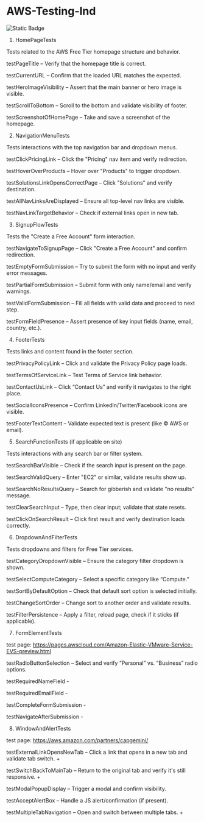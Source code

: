 # AWS-Testing-Ind
![Static Badge](https://img.shields.io/badge/license-MIT-crimson)

1. HomePageTests

Tests related to the AWS Free Tier homepage structure and behavior.

testPageTitle – Verify that the homepage title is correct.

testCurrentURL – Confirm that the loaded URL matches the expected.

testHeroImageVisibility – Assert that the main banner or hero image is visible.

testScrollToBottom – Scroll to the bottom and validate visibility of footer.

testScreenshotOfHomePage – Take and save a screenshot of the homepage.

2. NavigationMenuTests

Tests interactions with the top navigation bar and dropdown menus.

testClickPricingLink – Click the "Pricing" nav item and verify redirection.

testHoverOverProducts – Hover over "Products" to trigger dropdown.

testSolutionsLinkOpensCorrectPage – Click "Solutions" and verify destination.

testAllNavLinksAreDisplayed – Ensure all top-level nav links are visible.

testNavLinkTargetBehavior – Check if external links open in new tab.

3. SignupFlowTests

Tests the "Create a Free Account" form interaction.

testNavigateToSignupPage – Click "Create a Free Account" and confirm redirection.

testEmptyFormSubmission – Try to submit the form with no input and verify error messages.

testPartialFormSubmission – Submit form with only name/email and verify warnings.

testValidFormSubmission – Fill all fields with valid data and proceed to next step.

testFormFieldPresence – Assert presence of key input fields (name, email, country, etc.).

4. FooterTests

Tests links and content found in the footer section.

testPrivacyPolicyLink – Click and validate the Privacy Policy page loads.

testTermsOfServiceLink – Test Terms of Service link behavior.

testContactUsLink – Click “Contact Us” and verify it navigates to the right place.

testSocialIconsPresence – Confirm LinkedIn/Twitter/Facebook icons are visible.

testFooterTextContent – Validate expected text is present (like © AWS or email).

5. SearchFunctionTests (if applicable on site)

Tests interactions with any search bar or filter system.

testSearchBarVisible – Check if the search input is present on the page.

testSearchValidQuery – Enter "EC2" or similar, validate results show up.

testSearchNoResultsQuery – Search for gibberish and validate "no results" message.

testClearSearchInput – Type, then clear input; validate that state resets.

testClickOnSearchResult – Click first result and verify destination loads correctly.

6. DropdownAndFilterTests

Tests dropdowns and filters for Free Tier services.

testCategoryDropdownVisible – Ensure the category filter dropdown is shown.

testSelectComputeCategory – Select a specific category like “Compute.”

testSortByDefaultOption – Check that default sort option is selected initially.

testChangeSortOrder – Change sort to another order and validate results.

testFilterPersistence – Apply a filter, reload page, check if it sticks (if applicable).

7. FormElementTests

test page: https://pages.awscloud.com/Amazon-Elastic-VMware-Service-EVS-preview.html

testRadioButtonSelection – Select and verify “Personal” vs. “Business” radio options.

testRequiredNameField -

testRequiredEmailField -

testCompleteFormSubmission -

testNavigateAfterSubmission -


8. WindowAndAlertTests

test page: https://aws.amazon.com/partners/capgemini/

testExternalLinkOpensNewTab – Click a link that opens in a new tab and validate tab switch. +

testSwitchBackToMainTab – Return to the original tab and verify it's still responsive. +

testModalPopupDisplay – Trigger a modal and confirm visibility.

testAcceptAlertBox – Handle a JS alert/confirmation (if present).

testMultipleTabNavigation – Open and switch between multiple tabs. +

